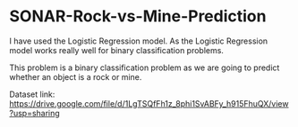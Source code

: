 # SONAR-Rock-vs-Mine-Prediction

I have used the Logistic Regression model.
As the Logistic Regression model works really well for binary classification problems.

This problem is a binary classification problem as we are going to predict whether an object is a rock or mine.

Dataset link: https://drive.google.com/file/d/1LgTSQfFh1z_8phi1SvABFy_h915FhuQX/view?usp=sharing
